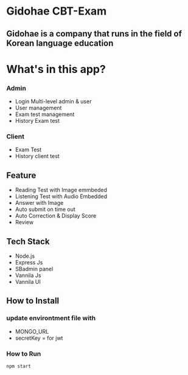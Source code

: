 # Gidohae CBT-Exam 
## Gidohae is a company that runs in the field of Korean language education

# What's in this app?

### Admin
- Login Multi-level admin & user
- User management
- Exam test management
- History Exam test

### Client
- Exam Test
- History client test

## Feature
- Reading Test with Image emmbeded
- Listening Test with Audio Embedded
- Answer with Image
- Auto submit on time out
- Auto Correction & Display Score
- Review 

## Tech Stack
- Node.js
- Express Js
- SBadmin panel
- Vannila Js
- Vannila UI

## How to Install
### update environtment file with
- MONGO_URL
- secretKey = for jwt

### How to Run
```npm start```
